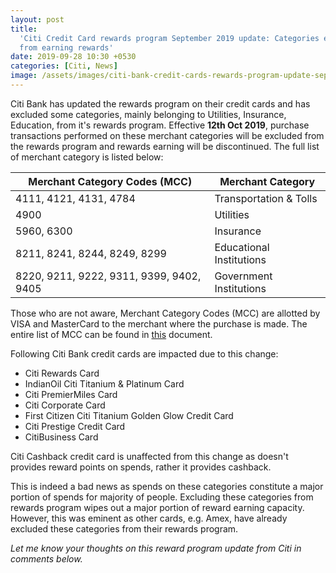 ```yaml
---
layout: post
title:
  'Citi Credit Card rewards program September 2019 update: Categories excluded
  from earning rewards'
date: 2019-09-28 10:30 +0530
categories: [Citi, News]
image: /assets/images/citi-bank-credit-cards-rewards-program-update-september-2019.jpg
---
```


Citi Bank has updated the rewards program on their credit cards and has excluded some categories, mainly belonging to Utilities, Insurance, Education, from it's rewards program. Effective **12th Oct 2019**, purchase transactions performed on these merchant categories will be excluded from the rewards program and rewards earning will be discontinued. The full list of merchant category is listed below:

<table class="table">
<thead class="thead-dark">
<tr>
	<th scope="col"> Merchant Category Codes (MCC)</th>
    <th scope="col"> Merchant Category</th>
</tr>
</thead>
<tbody>
<tr>
	<td> 4111, 4121, 4131, 4784 </td>
	<td> Transportation & Tolls </td>
</tr>
<tr>
	<td> 4900 </td>
	<td> Utilities </td>
</tr>
<tr>
	<td> 5960, 6300 </td>
	<td> Insurance </td>
</tr>
<tr>
	<td> 8211, 8241, 8244, 8249, 8299 </td>
	<td> Educational Institutions </td>
</tr>
<tr>
	<td> 8220, 9211, 9222, 9311, 9399, 9402, 9405 </td>
	<td> Government Institutions </td>
</tr>
</tbody>
</table>

Those who are not aware, Merchant Category Codes (MCC) are allotted by VISA and MasterCard to the merchant where the purchase is made. The entire list of MCC can be found in [this](https://www.citibank.com/tts/solutions/commercial-cards/assets/docs/govt/Merchant-Category-Codes.pdf) document.

Following Citi Bank credit cards are impacted due to this change:

- Citi Rewards Card
- IndianOil Citi Titanium & Platinum Card
- Citi PremierMiles Card
- Citi Corporate Card
- First Citizen Citi Titanium Golden Glow Credit Card
- Citi Prestige Credit Card
- CitiBusiness Card

Citi Cashback credit card is unaffected from this change as doesn't provides reward points on spends, rather it provides cashback.

This is indeed a bad news as spends on these categories constitute a major portion of spends for majority of people. Excluding these categories from rewards program wipes out a major portion of reward earning capacity. However, this was eminent as other cards, e.g. Amex, have already excluded these categories from their rewards program.

_Let me know your thoughts on this reward program update from Citi in comments below._
